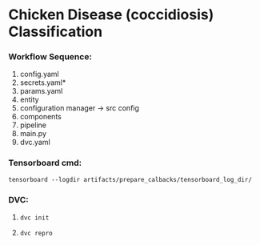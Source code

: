 # Chicken Disease (coccidiosis) Classification

### Workflow Sequence:

1. config.yaml
2. secrets.yaml*
3. params.yaml
4. entity
5. configuration manager -> src config
6. components
7. pipeline
8. main.py
9. dvc.yaml

### Tensorboard cmd:

```
tensorboard --logdir artifacts/prepare_calbacks/tensorboard_log_dir/
```

### DVC:

1. ```
   dvc init
   ```
2. ```
   dvc repro
   ```
